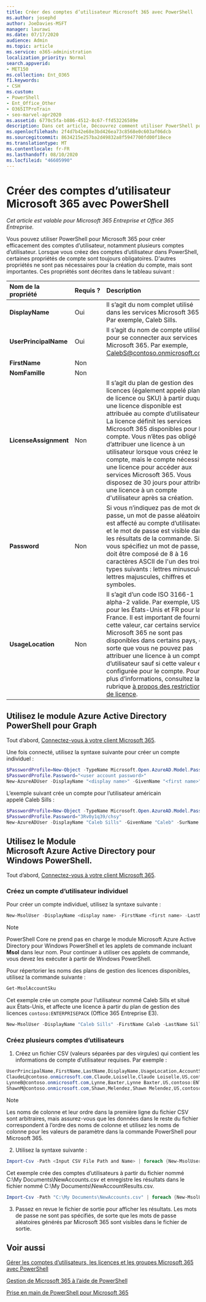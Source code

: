 ```yaml
---
title: Créer des comptes d’utilisateur Microsoft 365 avec PowerShell
ms.author: josephd
author: JoeDavies-MSFT
manager: laurawi
ms.date: 07/17/2020
audience: Admin
ms.topic: article
ms.service: o365-administration
localization_priority: Normal
search.appverid:
- MET150
ms.collection: Ent_O365
f1.keywords:
- CSH
ms.custom:
- PowerShell
- Ent_Office_Other
- O365ITProTrain
- seo-marvel-apr2020
ms.assetid: 6770c5fa-b886-4512-8c67-ffd53226589e
description: Dans cet article, Découvrez comment utiliser PowerShell pour créer des comptes d’utilisateurs ou plusieurs comptes d’utilisateur Microsoft 365.
ms.openlocfilehash: 2f4d7b42e68e3bd426ea73c8568e0c603af06dcb
ms.sourcegitcommit: 8634215e257ba2d49832a8f5947700fd00f18ece
ms.translationtype: MT
ms.contentlocale: fr-FR
ms.lasthandoff: 08/10/2020
ms.locfileid: "46605990"
---
```

# <a name="create-microsoft-365-user-accounts-with-powershell"></a>Créer des comptes d’utilisateur Microsoft 365 avec PowerShell

*Cet article est valable pour Microsoft 365 Entreprise et Office 365 Entreprise.*

Vous pouvez utiliser PowerShell pour Microsoft 365 pour créer efficacement des comptes d’utilisateur, notamment plusieurs comptes d’utilisateur. Lorsque vous créez des comptes d’utilisateur dans PowerShell, certaines propriétés de compte sont toujours obligatoires. D'autres propriétés ne sont pas nécessaires pour la création du compte, mais sont importantes. Ces propriétés sont décrites dans le tableau suivant :
  
|**Nom de la propriété**|**Requis ?**|**Description**|
|:-----|:-----|:-----|
|**DisplayName** <br/> |Oui  <br/> |Il s’agit du nom complet utilisé dans les services Microsoft 365. Par exemple, Caleb Sills.  <br/> |
|**UserPrincipalName** <br/> |Oui  <br/> |Il s’agit du nom de compte utilisé pour se connecter aux services Microsoft 365. Par exemple, CalebS@contoso.onmicrosoft.com.  <br/> |
|**FirstName** <br/> |Non  <br/> ||
|**NomFamille** <br/> |Non  <br/> ||
|**LicenseAssignment** <br/> |Non  <br/> |Il s’agit du plan de gestion des licences (également appelé plan de licence ou SKU) à partir duquel une licence disponible est attribuée au compte d’utilisateur. La licence définit les services Microsoft 365 disponibles pour le compte. Vous n’êtes pas obligé d’attribuer une licence à un utilisateur lorsque vous créez le compte, mais le compte nécessite une licence pour accéder aux services Microsoft 365. Vous disposez de 30 jours pour attribuer une licence à un compte d'utilisateur après sa création. |
|**Password** <br/> |Non  <br/> | Si vous n’indiquez pas de mot de passe, un mot de passe aléatoire est affecté au compte d’utilisateur et le mot de passe est visible dans les résultats de la commande. Si vous spécifiez un mot de passe, il doit être composé de 8 à 16 caractères ASCII de l'un des trois types suivants : lettres minuscules, lettres majuscules, chiffres et symboles. <br/> |
|**UsageLocation** <br/> |Non  <br/> |Il s’agit d’un code ISO 3166-1 alpha-2 valide. Par exemple, US pour les États-Unis et FR pour la France. Il est important de fournir cette valeur, car certains services Microsoft 365 ne sont pas disponibles dans certains pays, de sorte que vous ne pouvez pas attribuer une licence à un compte d’utilisateur sauf si cette valeur est configurée pour le compte. Pour plus d’informations, consultez la rubrique [à propos des restrictions de licence](https://go.microsoft.com/fwlink/p/?LinkId=691730).  <br/> |
   

## <a name="use-the-azure-active-directory-powershell-for-graph-module"></a>Utilisez le module Azure Active Directory PowerShell pour Graph

Tout d’abord, [Connectez-vous à votre client Microsoft 365](connect-to-office-365-powershell.md#connect-with-the-azure-active-directory-powershell-for-graph-module).

Une fois connecté, utilisez la syntaxe suivante pour créer un compte individuel :
  
```powershell
$PasswordProfile=New-Object -TypeName Microsoft.Open.AzureAD.Model.PasswordProfile
$PasswordProfile.Password="<user account password>"
New-AzureADUser -DisplayName "<display name>" -GivenName "<first name>" -SurName "<last name>" -UserPrincipalName <sign-in name> -UsageLocation <ISO 3166-1 alpha-2 country code> -MailNickName <mailbox name> -PasswordProfile $PasswordProfile -AccountEnabled $true
```

L’exemple suivant crée un compte pour l’utilisateur américain appelé Caleb Sills :
  
```powershell
$PasswordProfile=New-Object -TypeName Microsoft.Open.AzureAD.Model.PasswordProfile
$PasswordProfile.Password="3Rv0y1q39/chsy"
New-AzureADUser -DisplayName "Caleb Sills" -GivenName "Caleb" -SurName "Sills" -UserPrincipalName calebs@contoso.onmicrosoft.com -UsageLocation US -MailNickName calebs -PasswordProfile $PasswordProfile -AccountEnabled $true
```

## <a name="use-the-microsoft-azure-active-directory-module-for-windows-powershell"></a>Utilisez le Module Microsoft Azure Active Directory pour Windows PowerShell.

Tout d’abord, [Connectez-vous à votre client Microsoft 365](connect-to-office-365-powershell.md#connect-with-the-microsoft-azure-active-directory-module-for-windows-powershell).

### <a name="create-an-individual-user-account"></a>Créez un compte d’utilisateur individuel

Pour créer un compte individuel, utilisez la syntaxe suivante :
  
```powershell
New-MsolUser -DisplayName <display name> -FirstName <first name> -LastName <last name> -UserPrincipalName <sign-in name> -UsageLocation <ISO 3166-1 alpha-2 country code> -LicenseAssignment <licensing plan name> [-Password <Password>]
```

>[!Note]
>PowerShell Core ne prend pas en charge le module Microsoft Azure Active Directory pour Windows PowerShell et les applets de commande incluant **Msol** dans leur nom. Pour continuer à utiliser ces applets de commande, vous devez les exécuter à partir de Windows PowerShell.
>

Pour répertorier les noms des plans de gestion des licences disponibles, utilisez la commande suivante :

````powershell
Get-MsolAccountSku
````

Cet exemple crée un compte pour l’utilisateur nommé Caleb Sills et situé aux États-Unis, et affecte une licence à partir du plan de gestion des licences `contoso:ENTERPRISEPACK` (Office 365 Entreprise E3).
  
```powershell
New-MsolUser -DisplayName "Caleb Sills" -FirstName Caleb -LastName Sills -UserPrincipalName calebs@contoso.onmicrosoft.com -UsageLocation US -LicenseAssignment contoso:ENTERPRISEPACK
```

### <a name="create-multiple-user-accounts"></a>Créez plusieurs comptes d’utilisateurs

1. Créez un fichier CSV (valeurs séparées par des virgules) qui contient les informations de compte d’utilisateur requises. Par exemple :
    
  ```powershell
  UserPrincipalName,FirstName,LastName,DisplayName,UsageLocation,AccountSkuId
  ClaudeL@contoso.onmicrosoft.com,Claude,Loiselle,Claude Loiselle,US,contoso:ENTERPRISEPACK
  LynneB@contoso.onmicrosoft.com,Lynne,Baxter,Lynne Baxter,US,contoso:ENTERPRISEPACK
  ShawnM@contoso.onmicrosoft.com,Shawn,Melendez,Shawn Melendez,US,contoso:ENTERPRISEPACK
  ```

 > [!NOTE]
>Les noms de colonne et leur ordre dans la première ligne du fichier CSV sont arbitraires, mais assurez-vous que les données dans le reste du fichier correspondent à l’ordre des noms de colonne et utilisez les noms de colonne pour les valeurs de paramètre dans la commande PowerShell pour Microsoft 365.
    
2. Utilisez la syntaxe suivante :
    
  ```powershell
  Import-Csv -Path <Input CSV File Path and Name> | foreach {New-MsolUser -DisplayName $_.DisplayName -FirstName $_.FirstName -LastName $_.LastName -UserPrincipalName $_.UserPrincipalName -UsageLocation $_.UsageLocation -LicenseAssignment $_.AccountSkuId [-Password $_.Password]} | Export-Csv -Path <Output CSV File Path and Name>
  ```

Cet exemple crée des comptes d’utilisateurs à partir du fichier nommé C:\My Documents\NewAccounts.csv et enregistre les résultats dans le fichier nommé C:\My Documents\NewAccountResults.csv.
    
  ```powershell
  Import-Csv -Path "C:\My Documents\NewAccounts.csv" | foreach {New-MsolUser -DisplayName $_.DisplayName -FirstName $_.FirstName -LastName $_.LastName -UserPrincipalName $_.UserPrincipalName -UsageLocation $_.UsageLocation -LicenseAssignment $_.AccountSkuId} | Export-Csv -Path "C:\My Documents\NewAccountResults.csv"
  ```

3. Passez en revue le fichier de sortie pour afficher les résultats. Les mots de passe ne sont pas spécifiés, de sorte que les mots de passe aléatoires générés par Microsoft 365 sont visibles dans le fichier de sortie.
    
## <a name="see-also"></a>Voir aussi

[Gérer les comptes d’utilisateurs, les licences et les groupes Microsoft 365 avec PowerShell](manage-user-accounts-and-licenses-with-office-365-powershell.md)
  
[Gestion de Microsoft 365 à l’aide de PowerShell](manage-office-365-with-office-365-powershell.md)
  
[Prise en main de PowerShell pour Microsoft 365](getting-started-with-office-365-powershell.md)
